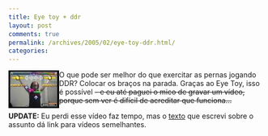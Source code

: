 ```yaml
---
title: Eye toy + ddr
layout: post
comments: true
permalink: /archives/2005/02/eye-toy-ddr.html/
categories:
---
```

<img src="/img/blig/eyetoy_ddr.jpg"  align="left" alt="Eu jogando DDR com o Eye Toy">O que pode ser melhor do que exercitar as pernas jogando DDR? Colocar os braços na parada. Graças ao Eye Toy, isso é possível <strike>- e eu até paguei o mico de gravar um vídeo, porque sem ver é difícil de acreditar que funciona&#8230;</strike>

**UPDATE:** Eu perdi esse vídeo faz tempo, mas o <a href="eyetoy.html">texto</a> que escrevi sobre o assunto dá link para vídeos semelhantes.
